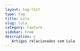 ```yaml
---
layout: tag-list
type: tag
title: Lula
slug: lula
category: lawfare
sidebar: true
description: >
   Artigos relacionados com Lula
---
```

